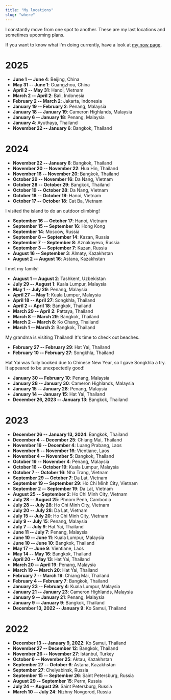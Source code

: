 ```yaml
---
title: "My locations"
slug: "where"
---
```


I constantly move from one spot to another. These are my last locations and
sometimes upcoming plans.

If you want to know what I'm doing currently, have a look at [my now page][now].

[now]: /now/

# 2025

* **June 1 -- June 4**: Beijing, China
* **May 31 -- June 1**: Guangzhou, China
* **April 2 -- May 31**: Hanoi, Vietnam
* **March 2 -- April 2**: Bali, Indonesia
* **February 2 -- March 2**: Jakarta, Indonesia
* **January 19 -- February 2**: Penang, Malaysia
* **January 18 -- January 19**: Cameron Highlands, Malaysia
* **January 6 -- January 18**: Penang, Malaysia
* **January 4**: Ayuthaya, Thailand
* **November 22 -- January 6**: Bangkok, Thailand

# 2024

* **November 22 -- January 6**: Bangkok, Thailand
* **November 20 -- November 22**: Hua Hin, Thailand
* **November 16 -- November 20**: Bangkok, Thailand
* **October 29 -- November 16**: Da Nang, Vietnam
* **October 28 -- October 29**: Bangkok, Thailand
* **October 19 -- October 28**: Da Nang, Vietnam
* **October 18 -- October 19**: Hanoi, Vietnam
* **October 17 -- October 18**: Cat Ba, Vietnam

I visited the island to do an outdoor climbing!

* **September 16 -- October 17**: Hanoi, Vietnam
* **September 15 -- September 16**: Hong Kong
* **September 14**: Moscow, Russia
* **September 8 -- September 14**: Kazan, Russia
* **September 7 -- September 8**: Aznakayevo, Russia
* **September 3 -- September 7**: Kazan, Russia
* **August 16 -- September 3**: Almaty, Kazakhstan
* **August 2 -- August 16**: Astana, Kazakhstan

I met my family!

* **August 1 -- August 2**: Tashkent, Uzbekistan
* **July 29 -- August 1**: Kuala Lumpur, Malaysia
* **May 1 -- July 29**: Penang, Malaysia
* **April 27 -- May 1**: Kuala Lumpur, Malaysia
* **April 18 -- April 27**: Songkhla, Thailand
* **April 2 -- April 18**: Bangkok, Thailand
* **March 29 -- April 2**: Pattaya, Thailand
* **March 8 -- March 29**: Bangkok, Thailand
* **March 2 -- March 8**: Ko Chang, Thailand
* **March 1 -- March 2**: Bangkok, Thailand

My grandma is visiting Thailand! It's time to check out beaches.

* **February 27 -- February 29**: Hat Yai, Thailand
* **February 10 -- February 27**: Songkhla, Thailand

Hat Yai was fully booked due to Chinese New Year, so I gave Songkhla a try. It appeared to
be unexpectedly good!

* **January 30 -- February 10**: Penang, Malaysia
* **January 28 -- January 30**: Cameron Highlands, Malaysia
* **January 15 -- January 28**: Penang, Malaysia
* **January 14 -- January 15**: Hat Yai, Thailand
* **December 26, 2023 -- January 13**: Bangkok, Thailand

# 2023

* **December 26 -- January 13, 2024**: Bangkok, Thailand
* **December 4 -- December 25**: Chiang Mai, Thailand
* **November 16 -- December 4**: Luang Prabang, Laos
* **November 5 -- November 16**: Vientiane, Laos
* **November 4 -- November 5**: Bangkok, Thailand
* **October 19 -- November 4**: Penang, Malaysia
* **October 16 -- October 19**: Kuala Lumpur, Malaysia
* **October 7 -- October 16**: Nha Trang, Vietnam
* **September 29 -- October 7**: Da Lat, Vietnam
* **September 19 -- September 29**: Ho Chi Minh City, Vietnam
* **September 2 -- September 19**: Da Lat, Vietnam
* **August 25 -- September 2**: Ho Chi Minh City, Vietnam
* **July 28 -- August  25**: Phnom Penh, Cambodia
* **July 28 -- July 28**: Ho Chi Minh City, Vietnam
* **July 20 -- July 28**: Da Lat, Vietnam
* **July 15 -- July 20**: Ho Chi Minh City, Vietnam
* **July  9 -- July 15**: Penang, Malaysia
* **July  7 -- July  9**: Hat Yai, Thailand
* **June 11 -- July  7**: Penang, Malaysia
* **June 10 -- June 11**: Kuala Lumpur, Malaysia
* **June 10 -- June 10**: Bangkok, Thailand
* **May 17 -- June  9**: Vientiane, Laos
* **May 14 -- May 16**: Bangkok, Thailand
* **April 20 -- May 13**: Hat Yai, Thailand
* **March 20 -- April 19**: Penang, Malaysia
* **March 19 -- March 20**: Hat Yai, Thailand
* **February  7 -- March 19**: Chiang Mai, Thailand
* **February  4 -- February  7**: Bangkok, Thailand
* **January 23 -- February  4**: Kuala Lumpur, Malaysia
* **January 21 -- January 23**: Cameron Highlands, Malaysia
* **January  9 -- January 21**: Penang, Malaysia
* **January  9 -- January  9**: Bangkok, Thailand
* **December 13, 2022 -- January  9**: Ko Samui, Thailand

# 2022

* **December 13 -- January  9, 2022**: Ko Samui, Thailand
* **November 27 -- December 12**: Bangkok, Thailand
* **November 26 -- November 27**: Istanbul, Turkey
* **October  6 -- November 25**: Aktau, Kazakhstan
* **September 27 -- October  6**: Astana, Kazakhstan
* **September 27**: Chelyabinsk, Russia
* **September 15 -- September 26**: Saint Petersburg, Russia
* **August 29 -- September 15**: Perm, Russia
* **July 24 -- August 29**: Saint Petersburg, Russia
* **March 10 -- July 24**: Nizhny Novgorod, Russia
